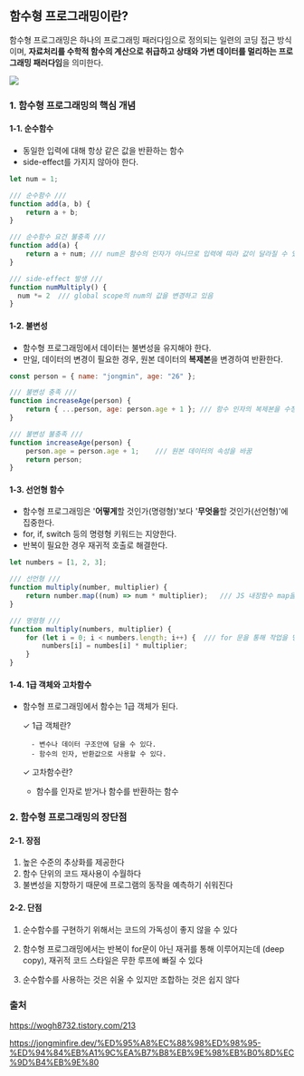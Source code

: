 ## 함수형 프로그래밍이란?

함수형 프로그래밍은 하나의 프로그래밍 패러다임으로 정의되는 일련의 코딩 접근 방식이며, **자료처리를 수학적 함수의 계산으로 취급하고 상태와 가변 데이터를 멀리하는 프로그래밍 패러다임**을 의미한다.

![](https://mblogthumb-phinf.pstatic.net/MjAxOTA5MjJfMjA4/MDAxNTY5MTU3NzYzNTY3.bMyL6lfzldm882pQfE3VuZvOyYYi-czDmFku6jMoftgg.cRqzqY934WLPuCU7F2Tf8M4Lti5YL3y8tl-2nt7rD4kg.GIF.ghj9301/1569157730219.gif?type=w800)



### 1. 함수형 프로그래밍의 핵심 개념

#### 1-1. 순수함수

- 동일한 입력에 대해 항상 같은 값을 반환하는 함수
- side-effect를 가지지 않아야 한다.

```javascript
let num = 1;

/// 순수함수 ///
function add(a, b) {
    return a + b;
}

/// 순수함수 요건 불충족 ///
function add(a) {
    return a + num; /// num은 함수의 인자가 아니므로 입력에 따라 값이 달라질 수 있다.
}

/// side-effect 발생 ///
function numMultiply() {
  num *= 2	/// global scope의 num의 값을 변경하고 있음
}
```



#### 1-2. 불변성

- 함수형 프로그래밍에서 데이터는 불변성을 유지해야 한다.
- 만일, 데이터의 변경이 필요한 경우, 원본 데이터의 **복제본**을 변경하여 반환한다.

```javascript
const person = { name: "jongmin", age: "26" };

/// 불변성 충족 ///
function increaseAge(person) {
    return { ...person, age: person.age + 1 }; /// 함수 인자의 복제본을 수정, 반환
}

/// 불변성 불충족 ///
function increaseAge(person) {
    person.age = person.age + 1;	/// 원본 데이터의 속성을 바꿈
    return person;
}
```



#### 1-3. 선언형 함수

- 함수형 프로그래밍은 '**어떻게**할 것인가(명령형)'보다 '**무엇을**할 것인가(선언형)'에 집중한다.
- for, if, switch 등의 명령형 키워드는 지양한다.
- 반복이 필요한 경우 재귀적 호출로 해결한다.

```javascript
let numbers = [1, 2, 3];

/// 선언형 ///
function multiply(number, multiplier) {
    return number.map((num) => num * multiplier);	/// JS 내장함수 map을 사용해 선언형 충족
}

/// 명령형 ///
function multiply(numbers, multiplier) {
    for (let i = 0; i < numbers.length; i++) {	/// for 문을 통해 작업을 명령하고 있음
        numbers[i] = numbes[i] * multiplier;
    }
}
```



#### 1-4. 1급 객체와 고차함수

- 함수형 프로그래밍에서 함수는 1급 객체가 된다.

    ✓ 1급 객체란?

    	- 변수나 데이터 구조안에 담을 수 있다.
    	- 함수의 인자, 반환값으로 사용할 수 있다.

    ✓ 고차함수란?

    - 함수를 인자로 받거나 함수를 반환하는 함수

    

### 2. 함수형 프로그래밍의 장단점

#### 2-1. 장점

1. 높은 수준의 추상화를 제공한다
2. 함수 단위의 코드 재사용이 수월하다
3. 불변성을 지향하기 때문에 프로그램의 동작을 예측하기 쉬워진다

#### 

#### 2-2. 단점

1. 순수함수를 구현하기 위해서는 코드의 가독성이 좋지 않을 수 있다

2. 함수형 프로그래밍에서는 반복이 for문이 아닌 재귀를 통해 이루어지는데 (deep copy), 재귀적 코드 스타일은 무한 루프에 빠질 수 있다

3. 순수함수를 사용하는 것은 쉬울 수 있지만 조합하는 것은 쉽지 않다



### 출처

https://wogh8732.tistory.com/213

https://jongminfire.dev/%ED%95%A8%EC%88%98%ED%98%95-%ED%94%84%EB%A1%9C%EA%B7%B8%EB%9E%98%EB%B0%8D%EC%9D%B4%EB%9E%80
